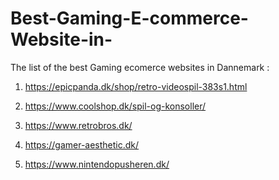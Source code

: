 # Best-Gaming-E-commerce-Website-in-
The list of the best Gaming ecomerce websites in Dannemark :

1) https://epicpanda.dk/shop/retro-videospil-383s1.html

2) https://www.coolshop.dk/spil-og-konsoller/

3) https://www.retrobros.dk/

4) https://gamer-aesthetic.dk/

5) https://www.nintendopusheren.dk/
